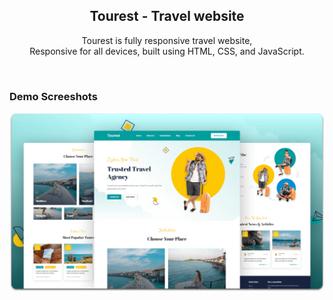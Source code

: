 <div align="center">


  <h2 align="center">Tourest - Travel website</h2>

  Tourest is fully responsive travel website, <br />Responsive for all devices, built using HTML, CSS, and JavaScript.

</div>

<br />

### Demo Screeshots

![Tourest Desktop Demo](./readme-images/desktop.png "Desktop Demo")



